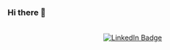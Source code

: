 ### Hi there 👋

</br>
<div id="badges" align="center">
  <a href="https://www.linkedin.com/in/romain-becker-81684a174/">
    <img src="https://img.shields.io/badge/LinkedIn-blue?style=for-the-badge&logo=linkedin&logoColor=white" alt="LinkedIn Badge"/>
  </a>
  
</div>
<!--
**romain-becker/romain-becker** is a ✨ _special_ ✨ repository because its `README.md` (this file) appears on your GitHub profile.

Here are some ideas to get you started:

- 🔭 I’m currently working on ...
- 🌱 I’m currently learning ...
- 👯 I’m looking to collaborate on ...
- 🤔 I’m looking for help with ...
- 💬 Ask me about ...
- 📫 How to reach me: ...
- ⚡ Fun fact: ...


</br>
<div align="center" >
 <h3>MY DESCRIPTION</h3>
</div>

Hi, I am a student in Epitech from France.

- :telescope: I’m working as a Assistant IT Project Manager in alternship and contributing to frontend and backend for building web application in BabylonJS.

- :zap: In my free time, I improve my skills in development and cybersecurity.

<!--
- :mailbox: How to reach me:  [![Linkedin Badge](https://img.shields.io/badge/-romain-blue?style=flat&logo=Linkedin&logoColor=white)](https://www.linkedin.com/in/romain-becker-81684a174/) 

</br>
<div id="badges" align="center">
  <a href="https://www.linkedin.com/in/romain-becker-81684a174/">
    <img src="https://img.shields.io/badge/LinkedIn-blue?style=for-the-badge&logo=linkedin&logoColor=white" alt="LinkedIn Badge"/>
  </a>
  
</div>



---

<div align="center" >
 <h3>MY SKILLS</h3>
</div>


<div align="center" >
 
  <img src="https://github.com/devicons/devicon/blob/master/icons/java/java-original-wordmark.svg" title="Java" alt="Java" width="40" height="40"/>&nbsp;
   <img src="https://github.com/devicons/devicon/blob/master/icons/spring/spring-original.svg" title="Spring" alt="Spring" width="40" height="40"/>&nbsp;
   <img src="https://github.com/devicons/devicon/blob/master/icons/gradle/gradle-plain.svg" title="Gradle" alt="Gradle" width="40" height="40"/>&nbsp;
  <img src="https://github.com/devicons/devicon/blob/master/icons/css3/css3-plain-wordmark.svg"  title="CSS3" alt="CSS" width="40" height="40"/>&nbsp;
  <img src="https://github.com/devicons/devicon/blob/master/icons/html5/html5-original.svg" title="HTML5" alt="HTML" width="40" height="40"/>&nbsp;
  <img src="https://github.com/devicons/devicon/blob/master/icons/javascript/javascript-original.svg" title="JavaScript" alt="JavaScript" width="40" height="40"/>&nbsp;
    <img src="https://github.com/devicons/devicon/blob/master/icons/typescript/typescript-original.svg" title="TypeScript" alt="TypeScript" width="40" height="40"/>&nbsp;
    <img src="https://github.com/devicons/devicon/blob/master/icons/react/react-original-wordmark.svg" title="React" alt="React" width="40" height="40"/>&nbsp;
    <img src="https://github.com/devicons/devicon/blob/master/icons/vscode/vscode-original.svg" title="VsCode" alt="VsCode" width="40" height="40"/>&nbsp;
</div>
<div align="center" >
      <img src="https://github.com/devicons/devicon/blob/master/icons/linux/linux-original.svg" title="Linux" alt="Linux" width="40" height="40"/>&nbsp;
    <img src="https://github.com/devicons/devicon/blob/master/icons/vim/vim-original.svg"  title="Vim" alt="Vim" width="40" height="40"/>&nbsp;
    <img src="https://github.com/devicons/devicon/blob/master/icons/docker/docker-original.svg" title="Docker" alt="Docker" width="40" height="40"/>&nbsp;
    <img src="https://github.com/devicons/devicon/blob/master/icons/jenkins/jenkins-original.svg" title="Jenkins" alt="Jenkins" width="40" height="40"/>&nbsp;
  <img src="https://github.com/devicons/devicon/blob/master/icons/mysql/mysql-original-wordmark.svg" title="MySQL"  alt="MySQL" width="40" height="40"/>&nbsp;
  <img src="https://github.com/devicons/devicon/blob/master/icons/mongodb/mongodb-original.svg" title="MongoDB"  alt="MongoDB" width="40" height="40"/>&nbsp;
  <img src="https://github.com/devicons/devicon/blob/master/icons/nodejs/nodejs-original-wordmark.svg" title="NodeJS" alt="NodeJS" width="40" height="40"/>&nbsp;
  <img src="https://github.com/devicons/devicon/blob/master/icons/amazonwebservices/amazonwebservices-plain-wordmark.svg" title="AWS" alt="AWS" width="40" height="40"/>&nbsp;
  <img src="https://github.com/devicons/devicon/blob/master/icons/git/git-original-wordmark.svg" title="Git" alt="Git" width="40" height="40"/>
</div>


</br>



---


<div align="center" >
 <h3>MY STATS</h3>
</div>

<div align="center">
<a href="https://github.com/anuraghazra/github-readme-stats">
  <img align="center" src="http://github-readme-streak-stats.herokuapp.com?user=romain-becker&theme=dark&background=000000" />
</a>
</div>

</br>
</br>

<div align="center">
<a href="https://github.com/anuraghazra/convoychat">
  <img align="center" src="https://github-readme-stats.vercel.app/api/top-langs/?username=your-github-username&layout=compact&theme=vision-friendly-dark&count_private=true" />
</a>
</div>

</br>

</br>

<div align="center">
  <img src="https://komarev.com/ghpvc/?username=romain-becker&style=flat-square&color=grey" alt=""/>
</div>

</br>




-->
